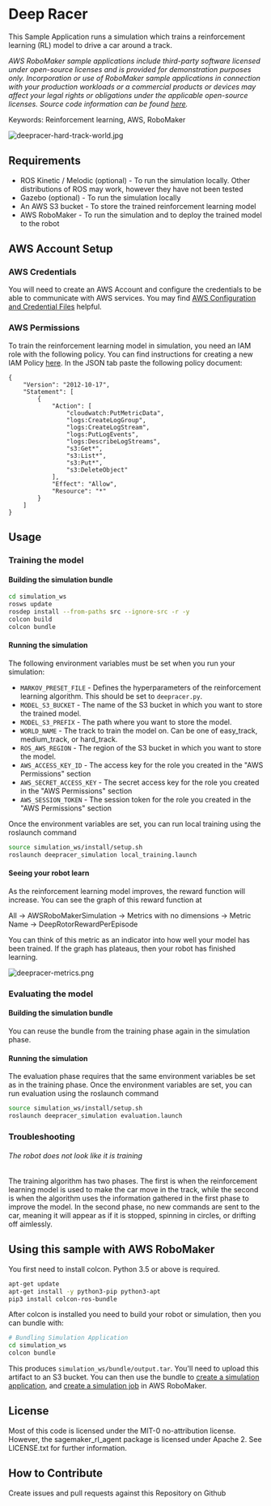 # Deep Racer

This Sample Application runs a simulation which trains a reinforcement learning (RL) model to drive a car around a track.

_AWS RoboMaker sample applications include third-party software licensed under open-source licenses and is provided for demonstration purposes only. Incorporation or use of RoboMaker sample applications in connection with your production workloads or a commercial products or devices may affect your legal rights or obligations under the applicable open-source licenses. Source code information can be found [here](https://s3.console.aws.amazon.com/s3/buckets/robomaker-applications-us-east-1-72fc243f9355/deep-racer/?region=us-east-1)._

Keywords: Reinforcement learning, AWS, RoboMaker

![deepracer-hard-track-world.jpg](docs/images/deepracer-hard-track-world.jpg)

## Requirements

- ROS Kinetic / Melodic (optional) - To run the simulation locally. Other distributions of ROS may work, however they have not been tested
- Gazebo (optional) - To run the simulation locally
- An AWS S3 bucket - To store the trained reinforcement learning model
- AWS RoboMaker - To run the simulation and to deploy the trained model to the robot

## AWS Account Setup

### AWS Credentials
You will need to create an AWS Account and configure the credentials to be able to communicate with AWS services. You may find [AWS Configuration and Credential Files](https://docs.aws.amazon.com/cli/latest/userguide/cli-config-files.html) helpful.


### AWS Permissions

To train the reinforcement learning model in simulation, you need an IAM role with the following policy. You can find instructions for creating a new IAM Policy
[here](https://docs.aws.amazon.com/IAM/latest/UserGuide/access_policies_create.html#access_policies_create-start). In the JSON tab paste the following policy document:

```
{
    "Version": "2012-10-17",
    "Statement": [
        {
            "Action": [
                "cloudwatch:PutMetricData",
                "logs:CreateLogGroup",
                "logs:CreateLogStream",
                "logs:PutLogEvents",
                "logs:DescribeLogStreams",
                "s3:Get*",
                "s3:List*",
                "s3:Put*",
                "s3:DeleteObject"
            ],
            "Effect": "Allow",
            "Resource": "*"
        }
    ]
}
```

## Usage

### Training the model

#### Building the simulation bundle

```bash
cd simulation_ws
rosws update
rosdep install --from-paths src --ignore-src -r -y
colcon build
colcon bundle
```

#### Running the simulation


The following environment variables must be set when you run your simulation:

- `MARKOV_PRESET_FILE` - Defines the hyperparameters of the reinforcement learning algorithm. This should be set to `deepracer.py`.
- `MODEL_S3_BUCKET` - The name of the S3 bucket in which you want to store the trained model.
- `MODEL_S3_PREFIX` - The path where you want to store the model.
- `WORLD_NAME` - The track to train the model on. Can be one of easy_track, medium_track, or hard_track.
- `ROS_AWS_REGION` - The region of the S3 bucket in which you want to store the model.
- `AWS_ACCESS_KEY_ID` - The access key for the role you created in the "AWS Permissions" section
- `AWS_SECRET_ACCESS_KEY` - The secret access key for the role you created in the "AWS Permissions" section
- `AWS_SESSION_TOKEN` - The session token for the role you created in the "AWS Permissions" section

Once the environment variables are set, you can run local training using the roslaunch command

```bash
source simulation_ws/install/setup.sh
roslaunch deepracer_simulation local_training.launch
```

#### Seeing your robot learn

As the reinforcement learning model improves, the reward function will increase. You can see the graph of this reward function at

All -> AWSRoboMakerSimulation -> Metrics with no dimensions -> Metric Name -> DeepRotorRewardPerEpisode

You can think of this metric as an indicator into how well your model has been trained. If the graph has plateaus, then your robot has finished learning.

![deepracer-metrics.png](docs/images/deepracer-metrics.png)

### Evaluating the model

#### Building the simulation bundle

You can reuse the bundle from the training phase again in the simulation phase.

#### Running the simulation

The evaluation phase requires that the same environment variables be set as in the training phase. Once the environment variables are set, you can run
evaluation using the roslaunch command

```bash
source simulation_ws/install/setup.sh
roslaunch deepracer_simulation evaluation.launch
```

### Troubleshooting

###### The robot does not look like it is training

The training algorithm has two phases. The first is when the reinforcement learning model is used to make the car move in the track, 
while the second is when the algorithm uses the information gathered in the first phase to improve the model. In the second
phase, no new commands are sent to the car, meaning it will appear as if it is stopped, spinning in circles, or drifting off
aimlessly.

## Using this sample with AWS RoboMaker

You first need to install colcon. Python 3.5 or above is required.

```bash
apt-get update
apt-get install -y python3-pip python3-apt
pip3 install colcon-ros-bundle
```

After colcon is installed you need to build your robot or simulation, then you can bundle with:

```bash
# Bundling Simulation Application
cd simulation_ws
colcon bundle
```

This produces `simulation_ws/bundle/output.tar`.
You'll need to upload this artifact to an S3 bucket. You can then use the bundle to
[create a simulation application](https://docs.aws.amazon.com/robomaker/latest/dg/create-simulation-application.html),
and [create a simulation job](https://docs.aws.amazon.com/robomaker/latest/dg/create-simulation-job.html) in AWS RoboMaker.

## License

Most of this code is licensed under the MIT-0 no-attribution license. However, the sagemaker_rl_agent package is
licensed under Apache 2. See LICENSE.txt for further information.

## How to Contribute

Create issues and pull requests against this Repository on Github
